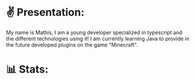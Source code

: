 # ✌ Presentation:
My name is Mathis, I am a young developer specialized in typescript and the different technologies using it!
I am currently learning Java to provide in the future developed plugins on the game "Minecraft".

# 📊 Stats: 
